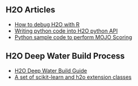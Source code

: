 ## H2O Articles ## 
 - [How to debug H2O with R]()
 - [Writing python code into H2O python API](https://github.com/Avkash/mldl/blob/master/orgs/h2o/python_dev.md)
 - [Python sample code to perform MOJO Scoring](https://github.com/Avkash/mldl/blob/master/code/python/python_mojo_score.md)


## H2O Deep Water Build Process ##
 - [H2O Deep Water Build Guide](https://github.com/Avkash/mldl/blob/master/h2o_deepwater_build.md)
 - [A set of scikit-learn and h2o extension classes](https://github.com/tgsmith61591/skutil)

